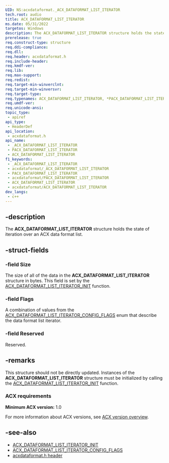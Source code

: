 ```yaml
---
UID: NS:acxdataformat._ACX_DATAFORMAT_LIST_ITERATOR
tech.root: audio
title: ACX_DATAFORMAT_LIST_ITERATOR
ms.date: 05/31/2022
targetos: Windows
description: The ACX_DATAFORMAT_LIST_ITERATOR structure holds the state of iteration over an ACX data format list.
prerelease: true
req.construct-type: structure
req.ddi-compliance: 
req.dll: 
req.header: acxdataformat.h
req.include-header: 
req.kmdf-ver: 
req.lib: 
req.max-support: 
req.redist: 
req.target-min-winverclnt: 
req.target-min-winversvr: 
req.target-type: 
req.typenames: ACX_DATAFORMAT_LIST_ITERATOR, *PACX_DATAFORMAT_LIST_ITERATOR
req.umdf-ver: 
req.unicode-ansi: 
topic_type:
 - apiref
api_type:
 - HeaderDef
api_location:
 - acxdataformat.h
api_name:
 - _ACX_DATAFORMAT_LIST_ITERATOR
 - PACX_DATAFORMAT_LIST_ITERATOR
 - ACX_DATAFORMAT_LIST_ITERATOR
f1_keywords:
 - _ACX_DATAFORMAT_LIST_ITERATOR
 - acxdataformat/_ACX_DATAFORMAT_LIST_ITERATOR
 - PACX_DATAFORMAT_LIST_ITERATOR
 - acxdataformat/PACX_DATAFORMAT_LIST_ITERATOR
 - ACX_DATAFORMAT_LIST_ITERATOR
 - acxdataformat/ACX_DATAFORMAT_LIST_ITERATOR
dev_langs:
 - c++
---
```


## -description

The **ACX_DATAFORMAT_LIST_ITERATOR** structure holds the state of iteration over an ACX data format list.

## -struct-fields

### -field Size

The size of all of the data in the **ACX_DATAFORMAT_LIST_ITERATOR** structure in bytes. This field is set by the [ACX_DATAFORMAT_LIST_ITERATOR_INIT](nf-acxdataformat-acx_dataformat_list_iterator_init.md) function.

### -field Flags

A combination of values from the [ACX_DATAFORMAT_LIST_ITERATOR_CONFIG_FLAGS](ne-acxdataformat-acx_dataformat_list_iterator_config_flags.md) enum that describe the data format list iterator.

### -field Reserved

Reserved.

## -remarks

This structure should not be directly updated. Instances of the **ACX_DATAFORMAT_LIST_ITERATOR** structure must be initialized by calling the [ACX_DATAFORMAT_LIST_ITERATOR_INIT](nf-acxdataformat-acx_dataformat_list_iterator_init.md) function.

### ACX requirements

**Minimum ACX version:** 1.0

For more information about ACX versions, see [ACX version overview](/windows-hardware/drivers/audio/acx-version-overview).

## -see-also

- [ACX_DATAFORMAT_LIST_ITERATOR_INIT](nf-acxdataformat-acx_dataformat_list_iterator_init.md)
- [ACX_DATAFORMAT_LIST_ITERATOR_CONFIG_FLAGS](ne-acxdataformat-acx_dataformat_list_iterator_config_flags.md)
- [acxdataformat.h header](index.md)
